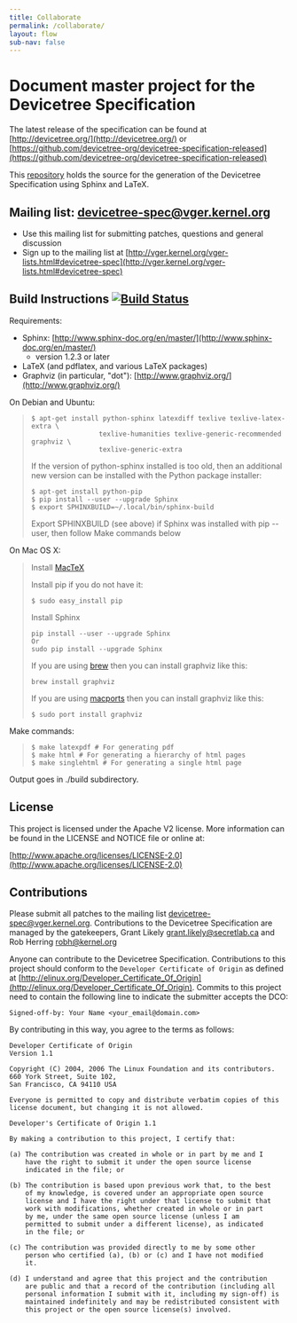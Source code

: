 ```yaml
---
title: Collaborate
permalink: /collaborate/
layout: flow
sub-nav: false
---
```

# Document master project for the Devicetree Specification

The latest release of the specification can be found at [http://devicetree.org/](http://devicetree.org/) or [https://github.com/devicetree-org/devicetree-specification-released](https://github.com/devicetree-org/devicetree-specification-released)

This [repository](https://github.com/devicetree-org/devicetree-specification) holds the source for the generation of the Devicetree Specification using Sphinx and LaTeX.

## Mailing list: devicetree-spec@vger.kernel.org

*   Use this mailing list for submitting patches, questions and general discussion
*   Sign up to the mailing list at [http://vger.kernel.org/vger-lists.html#devicetree-spec](http://vger.kernel.org/vger-lists.html#devicetree-spec)

## Build Instructions [![Build Status](https://travis-ci.org/devicetree-org/devicetree-specification.svg)](https://travis-ci.org/devicetree-org/devicetree-specification)

Requirements:

*   Sphinx: [http://www.sphinx-doc.org/en/master/](http://www.sphinx-doc.org/en/master/)
    *   version 1.2.3 or later
*   LaTeX (and pdflatex, and various LaTeX packages)
*   Graphviz (in particular, "dot"): [http://www.graphviz.org/](http://www.graphviz.org/)

On Debian and Ubuntu:

>     $ apt-get install python-sphinx latexdiff texlive texlive-latex-extra \
>                      texlive-humanities texlive-generic-recommended graphviz \
>                      texlive-generic-extra
>
> If the version of python-sphinx installed is too old, then an additional new version can be installed with the Python package installer:
>
>     $ apt-get install python-pip
>     $ pip install --user --upgrade Sphinx
>     $ export SPHINXBUILD=~/.local/bin/sphinx-build
>
> Export SPHINXBUILD (see above) if Sphinx was installed with pip --user, then follow Make commands below

On Mac OS X:

> Install [MacTeX](http://tug.org/mactex/)
>
> Install pip if you do not have it:
>
>     $ sudo easy_install pip
>
> Install Sphinx
>
>     pip install --user --upgrade Sphinx
>     Or
>     sudo pip install --upgrade Sphinx
>
> If you are using [brew](http://brew.sh) then you can install graphviz like this:
>
>     brew install graphviz
>
> If you are using [macports](https://www.macports.org/) then you can install graphviz like this:
>
>     $ sudo port install graphviz

Make commands:

>     $ make latexpdf # For generating pdf
>     $ make html # For generating a hierarchy of html pages
>     $ make singlehtml # For generating a single html page

Output goes in ./build subdirectory.

## License

This project is licensed under the Apache V2 license. More information can be found in the LICENSE and NOTICE file or online at:

[http://www.apache.org/licenses/LICENSE-2.0](http://www.apache.org/licenses/LICENSE-2.0)

## Contributions

Please submit all patches to the mailing list devicetree-spec@vger.kernel.org. Contributions to the Devicetree Specification are managed by the gatekeepers, Grant Likely [grant.likely@secretlab.ca](mailto:grant.likely@secretlab.ca) and Rob Herring [robh@kernel.org](mailto:robh@kernel.org)

Anyone can contribute to the Devicetree Specification. Contributions to this project should conform to the `Developer Certificate of Origin` as defined at [http://elinux.org/Developer_Certificate_Of_Origin](http://elinux.org/Developer_Certificate_Of_Origin). Commits to this project need to contain the following line to indicate the submitter accepts the DCO:

    Signed-off-by: Your Name <your_email@domain.com>

By contributing in this way, you agree to the terms as follows:

    Developer Certificate of Origin
    Version 1.1

    Copyright (C) 2004, 2006 The Linux Foundation and its contributors.
    660 York Street, Suite 102,
    San Francisco, CA 94110 USA

    Everyone is permitted to copy and distribute verbatim copies of this
    license document, but changing it is not allowed.

    Developer's Certificate of Origin 1.1

    By making a contribution to this project, I certify that:

    (a) The contribution was created in whole or in part by me and I
        have the right to submit it under the open source license
        indicated in the file; or

    (b) The contribution is based upon previous work that, to the best
        of my knowledge, is covered under an appropriate open source
        license and I have the right under that license to submit that
        work with modifications, whether created in whole or in part
        by me, under the same open source license (unless I am
        permitted to submit under a different license), as indicated
        in the file; or

    (c) The contribution was provided directly to me by some other
        person who certified (a), (b) or (c) and I have not modified
        it.

    (d) I understand and agree that this project and the contribution
        are public and that a record of the contribution (including all
        personal information I submit with it, including my sign-off) is
        maintained indefinitely and may be redistributed consistent with
        this project or the open source license(s) involved.
